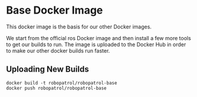 # Base Docker Image

This docker image is the basis for our other Docker images.

We start from the official ros Docker image and then install a few more tools to get our builds to run. The image is uploaded to the Docker Hub in order to make our other docker builds run faster.

## Uploading New Builds
```
docker build -t robopatrol/robopatrol-base
docker push robopatrol/robopatrol-base
```

